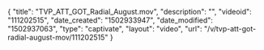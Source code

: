 {
    "title": "TVP_ATT_GOT_Radial_August.mov",
    "description": "",
    "videoid": "111202515",
    "date_created": "1502933947",
    "date_modified": "1502937063",
    "type": "captivate",
    "layout": "video",
    "url": "\/v\/tvp-att-got-radial-august-mov\/111202515"
}
